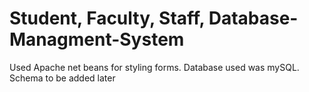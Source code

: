 # Student, Faculty, Staff, Database-Managment-System

Used Apache net beans for styling forms.
Database used was mySQL. 
Schema to be added later
